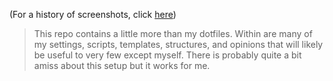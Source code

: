 (For a history of screenshots, click [here](https://github.com/cory-g/dots/tree/master/docs/Scrot_History.md))

> This repo contains a little more than my dotfiles. Within are many of my settings, scripts, templates, structures, and opinions that will likely be useful to very few except myself. There is probably quite a bit amiss about this setup but it works for me.
